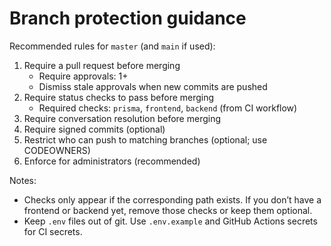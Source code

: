 # Branch protection guidance

Recommended rules for `master` (and `main` if used):

1. Require a pull request before merging
   - Require approvals: 1+
   - Dismiss stale approvals when new commits are pushed
2. Require status checks to pass before merging
   - Required checks: `prisma`, `frontend`, `backend` (from CI workflow)
3. Require conversation resolution before merging
4. Require signed commits (optional)
5. Restrict who can push to matching branches (optional; use CODEOWNERS)
6. Enforce for administrators (recommended)

Notes:
- Checks only appear if the corresponding path exists. If you don’t have a frontend or backend yet, remove those checks or keep them optional.
- Keep `.env` files out of git. Use `.env.example` and GitHub Actions secrets for CI secrets.

